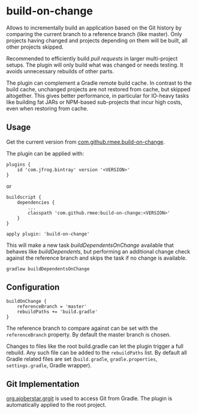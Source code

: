 # build-on-change

Allows to incrementally build an application based on the Git history by comparing the current
branch to a reference branch (like master). Only projects having changed and projects depending 
on them will be built, all other projects skipped.
 
Recommended to efficiently build *pull requests* in larger multi-project setups. The plugin will only build 
what was changed or needs testing. It avoids unnecessary rebuilds of other parts.
 
The plugin can complement a Gradle remote build cache. In contrast to the build cache, unchanged projects
are not restored from cache, but skipped altogether. This gives better performance, in particular for 
IO-heavy tasks like building fat JARs or NPM-based sub-projects that incur high costs, even when restoring
from cache.


## Usage

Get the current version from [com.github.rmee.build-on-change](https://plugins.gradle.org/plugin/com.github.rmee.build-on-change).

The plugin can be applied with:

```
plugins {
    id 'com.jfrog.bintray' version '<VERSION>'
}
```

or

```
buildscript {
	dependencies {
	    ...
		classpath 'com.github.rmee:build-on-change:<VERSION>'
	}
}
```

```
apply plugin: 'build-on-change'
```

This will make a new task *buildDependentsOnChange* available
that behaves like *buildDependents*, but performing an additional
change check against the reference branch and skips the task if
no change is available.

```
gradlew buildDependentsOnChange
```

## Configuration

```
buildOnChange {
	referenceBranch = 'master'
	rebuildPaths += 'build.gradle'
}
```

The reference branch to compare against can be set with the `referenceBranch` property.
By default the master branch is chosen.

Changes to files like the root build.gradle can let the plugin trigger a full
rebuild. Any such file can be added to the `rebuildPaths` list. By default
all Gradle related files are set (`build.gradle`, `gradle.properties`, `settings.gradle`, 
Gradle wrapper).


## Git Implementation

[org.ajoberstar.grgit](https://plugins.gradle.org/plugin/org.ajoberstar.grgit) is 
used to access Git from Gradle. The plugin is automatically applied to the root project.